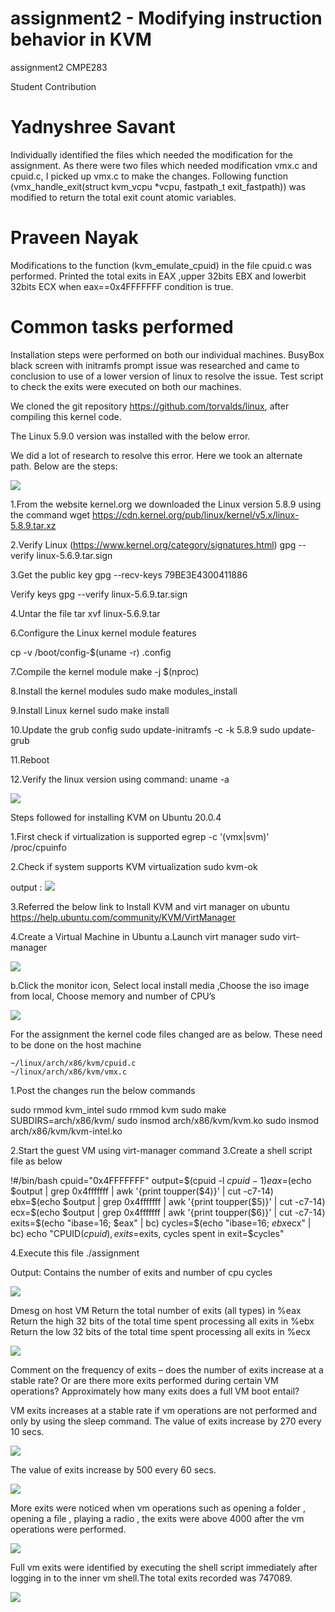 # assignment2 - Modifying instruction behavior in KVM
assignment2 CMPE283

Student Contribution

Yadnyshree Savant
=================
  Individually identified the files which needed the modification for the assignment.
  As there were two files which needed modification vmx.c and cpuid.c, I picked up vmx.c to make the changes.
  Following function (vmx_handle_exit(struct kvm_vcpu *vcpu, fastpath_t exit_fastpath)) was modified to return the total exit count atomic variables.
  
Praveen Nayak
=============
  Modifications to the function (kvm_emulate_cpuid) in the file cpuid.c was performed.
  Printed the total exits in EAX ,upper 32bits EBX and lowerbit 32bits ECX when eax==0x4FFFFFFF condition is true.


Common tasks performed
======================
Installation steps were performed on both our individual machines.
BusyBox black screen with initramfs prompt issue was researched and came to conclusion to use of a lower version of linux to resolve the issue.
Test script to check the exits were executed on both our machines.

  


We cloned the git repository https://github.com/torvalds/linux, after compiling this kernel code. 

The Linux 5.9.0 version was installed with the below error.


We did a lot of research to resolve this error.
Here we took an alternate path. Below are the steps:

![](images/Picture1.png)

1.From the website kernel.org we downloaded the Linux version 5.8.9 using the command
wget https://cdn.kernel.org/pub/linux/kernel/v5.x/linux-5.8.9.tar.xz

2.Verify Linux (https://www.kernel.org/category/signatures.html)
gpg --verify linux-5.6.9.tar.sign

3.Get the public key
gpg --recv-keys 79BE3E4300411886

Verify keys
gpg --verify linux-5.6.9.tar.sign

4.Untar the file 
 	tar xvf linux-5.6.9.tar

6.Configure the Linux kernel module features

cp -v /boot/config-$(uname -r) .config

7.Compile the kernel module
make -j $(nproc)

8.Install the kernel modules
sudo make modules_install

9.Install Linux kernel
sudo make install

10.Update the grub config
sudo update-initramfs -c -k 5.8.9
     	sudo update-grub

11.Reboot

12.Verify the linux version using command: 
uname -a

![](images/Picture2.png)


  Steps followed for installing KVM on Ubuntu 20.0.4

1.First check if virtualization is supported
	egrep -c '(vmx|svm)' /proc/cpuinfo



2.Check if system supports KVM virtualization
	sudo kvm-ok

output :
![](images/Picture3.png)


3.Referred the below link to Install KVM and virt manager on ubuntu 
https://help.ubuntu.com/community/KVM/VirtManager

4.Create a Virtual Machine in Ubuntu
a.Launch virt manager
sudo virt-manager

![](images/Picture4.png)

b.Click the monitor icon, Select local install media ,Choose the iso image from local, Choose memory and number of CPU’s

![](images/Picture5.png)

For the assignment the kernel code files changed are as below. These need to be done on the host machine

	~/linux/arch/x86/kvm/cpuid.c
	~/linux/arch/x86/kvm/vmx.c

1.Post the changes run the below commands

sudo rmmod kvm_intel
sudo rmmod kvm
sudo make SUBDIRS=arch/x86/kvm/
sudo insmod arch/x86/kvm/kvm.ko
sudo insmod arch/x86/kvm/kvm-intel.ko

2.Start the guest VM using virt-manager command
3.Create a shell script file as below

!#/bin/bash
cpuid="0x4FFFFFFF" output=$(cpuid -l $cpuid -1)
eax=$(echo $output | grep 0x4fffffff | awk '{print toupper($4)}' | cut -c7-14)
ebx=$(echo $output | grep 0x4fffffff | awk '{print toupper($5)}' | cut -c7-14)
ecx=$(echo $output | grep 0x4fffffff | awk '{print toupper($6)}' | cut -c7-14)
exits=$(echo "ibase=16; $eax" | bc) cycles=$(echo "ibase=16; $ebx$ecx" | bc)
echo "CPUID($cpuid), exits=$exits, cycles spent in exit=$cycles"

4.Execute this file 
 ./assignment
 
 Output:
Contains the number of exits and number of cpu cycles

![](images/Picture6.png)

Dmesg on host VM
Return the total number of exits (all types) in %eax
Return the high 32 bits of the total time spent processing all exits in %ebx
Return the low 32 bits of the total time spent processing all exits in %ecx

![](images/Picture8.png)


Comment on the frequency of exits – does the number of exits increase at a stable rate? Or are there more exits performed during certain VM operations? Approximately how many exits does a full VM boot entail?


VM exits increases at a stable rate if vm operations are not performed and only by using the sleep command.
The value of exits increase by 270 every 10 secs.

![](images/Picture9.png)

The value of exits increase by 500 every 60 secs.

![](images/Pciture10.png)

More exits were noticed when vm operations such as opening a folder , opening a file , playing a radio , the exits were above 4000 after the vm operations were performed.

![](images/Picture11.png)

Full vm exits were identified by executing the shell script immediately after logging in to the inner vm shell.The total exits recorded was 747089.

![](images/Picture6.png)















